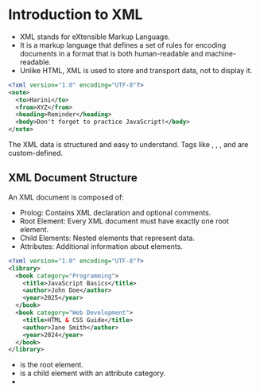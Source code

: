 # Introduction to XML
- XML stands for eXtensible Markup Language.
- It is a markup language that defines a set of rules for encoding documents in a format that is both human-readable and machine-readable.
- Unlike HTML, XML is used to store and transport data, not to display it.

```xml
<?xml version="1.0" encoding="UTF-8"?>
<note>
  <to>Harini</to>
  <from>XYZ</from>
  <heading>Reminder</heading>
  <body>Don't forget to practice JavaScript!</body>
</note>
```
The XML data is structured and easy to understand. Tags like <to>, <from>, <heading>, and <body> are custom-defined.

##  XML Document Structure
An XML document is composed of:
- Prolog: Contains XML declaration and optional comments.
- Root Element: Every XML document must have exactly one root element.
- Child Elements: Nested elements that represent data.
- Attributes: Additional information about elements.
```xml
<?xml version="1.0" encoding="UTF-8"?>
<library>
  <book category="Programming">
    <title>JavaScript Basics</title>
    <author>John Doe</author>
    <year>2025</year>
  </book>
  <book category="Web Development">
    <title>HTML & CSS Guide</title>
    <author>Jane Smith</author>
    <year>2024</year>
  </book>
</library>
```
- <library> is the root element.
- <book> is a child element with an attribute category.
- <title>, <author>, and <year> are child elements inside <book>.

## Document Type Definition (DTD)
DTD defines the structure and the legal elements and attributes of an XML document.

It can be internal or external.

Internal DTD Example:
```xml
<!DOCTYPE note [
  <!ELEMENT note (to, from, heading, body)>
  <!ELEMENT to (#PCDATA)>
  <!ELEMENT from (#PCDATA)>
  <!ELEMENT heading (#PCDATA)>
  <!ELEMENT body (#PCDATA)>
]>
<note>
  <to>Harini</to>
  <from>XYZ</from>
  <heading>Reminder</heading>
  <body>Practice JavaScript daily!</body>
</note>
```

## Namespaces
Namespaces are used to avoid naming conflicts by grouping elements and attributes under a unique name.

They are defined using the xmlns attribute.
```xml
<bookstore xmlns:tech="https://example.com/tech" xmlns:fiction="https://example.com/fiction">
  <tech:book>
    <tech:title>Learning JavaScript</tech:title>
  </tech:book>
  <fiction:book>
    <fiction:title>The Hobbit</fiction:title>
  </fiction:book>
</bookstore>
```
Here, tech and fiction are namespaces for different categories.

## XML Schemas
XML Schemas define the structure, content, and data types of XML documents.

It is more powerful than DTD as it supports data types.

Example of XML Schema (XSD):
```xml
<?xml version="1.0"?>
<xs:schema xmlns:xs="http://www.w3.org/2001/XMLSchema">
  <xs:element name="note">
    <xs:complexType>
      <xs:sequence>
        <xs:element name="to" type="xs:string"/>
        <xs:element name="from" type="xs:string"/>
        <xs:element name="heading" type="xs:string"/>
        <xs:element name="body" type="xs:string"/>
      </xs:sequence>
    </xs:complexType>
  </xs:element>
</xs:schema>
```
## Displaying XML Documents with CSS
XML data can be styled with CSS.

CSS selectors can be used to display XML tags.
```xml
<?xml version="1.0"?>
<?xml-stylesheet type="text/css" href="style.css"?>
<note>
  <to>Harini</to>
  <from>XYZ</from>
  <heading>Reminder</heading>
  <body>Learn about XML today!</body>
</note>
```
style.css
```css
note {
  font-family: Arial, sans-serif;
}

to, from {
  color: blue;
}

heading {
  font-weight: bold;
  font-size: 18px;
}

body {
  margin-top: 10px;
}
```
##  XPath Basics
XPath (XML Path Language) is used to navigate through elements and attributes in XML documents.

It uses path expressions to select nodes or node sets.
```xml
<library>
  <book>
    <title>JavaScript Basics</title>
    <author>John Doe</author>
  </book>
  <book>
    <title>HTML Guide</title>
    <author>Jane Smith</author>
  </book>
</library>
```
XPath Expressions:

- /library/book/title → Selects all <title> elements under <book>.
- //title → Selects all <title> elements in the document.
- /library/book[1]/title → Selects the <title> of the first <book>.

## XSLT (eXtensible Stylesheet Language Transformations)
XSLT is used to transform XML documents into other formats like HTML, plain text, or other XML formats.

It uses XPath to navigate and manipulate the XML tree.
```xml
<?xml version="1.0"?>
<xsl:stylesheet version="1.0" xmlns:xsl="http://www.w3.org/1999/XSL/Transform">
  <xsl:template match="/">
    <html>
      <body>
        <h2>Book List</h2>
        <ul>
          <xsl:for-each select="library/book">
            <li><xsl:value-of select="title"/></li>
          </xsl:for-each>
        </ul>
      </body>
    </html>
  </xsl:template>
</xsl:stylesheet>
```
##  XML Processors
- An XML processor is responsible for parsing XML documents.
- It checks for:

  Well-Formed XML: Ensures tags are properly nested and closed.

  Validity: Ensures it follows the structure defined by DTD or XML Schema.

- Two types:
  
  Validating Processor: Ensures XML follows DTD or Schema.

  Non-Validating Processor: Only checks if XML is well-formed.
